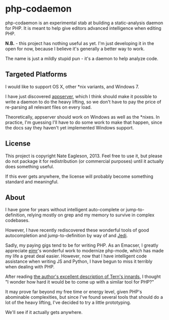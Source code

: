 php-codaemon
============

php-codaemon is an experimental stab at building a static-analysis daemon for
PHP. It is meant to help give editors advanced intelligence when editing PHP.

**N.B.** - this project has nothing useful as yet. I'm just developing it in
the open for now, because I believe it's generally a better way to work.

The name is just a mildly stupid pun - it's a daemon to help analyze code.

Targeted Platforms
------------------

I would like to support OS X, other *nix variants, and Windows 7.

I have just discovered [appserver](http://www.appserver.io/), which I think
should make it possible to write a daemon to do the heavy lifting, so we don't
have to pay the price of re-parsing all relevant files on every load.

Theoretically, appserver should work on Windows as well as the *nixes. In
practice, I'm guessing I'll have to do some work to make that happen, since the
docs say they haven't yet implemented Windows support.

License
-------

This project is copyright Nate Eagleson, 2013. Feel free to use it, but
please do not package it for redistribution (or commercial purposes) until it
actually does something useful.

If this ever gets anywhere, the license will probably become something standard
and meaningful.

About
-----

I have gone for years without intelligent auto-complete or jump-to-definition,
relying mostly on grep and my memory to survive in complex codebases.

However, I have recently rediscovered these wonderful tools of good autocompletion and
jump-to-definition by way of  and
[Jedi](http://jedi.jedidjah.ch/en/latest/).

Sadly, my paying gigs tend to be for writing PHP. As an Emacser, I greatly
appreciate [ejmr](https://github.com/ejmr/php-mode)'s wonderful work to
modernize php-mode, which has made my life a great deal easier. However, now
that I have intelligent code assistance when writing JS and Python, I have
begun to miss it terribly when dealing with PHP.

After reading
[the author's excellent description of Tern's innards](http://marijnhaverbeke.nl/blog/tern.html),
I thought "I wonder how hard it would be to come up with a similar tool for
PHP?"

It may prove far beyond my free time or energy level, given PHP's abominable
complexities, but since I've found several tools that should do a lot of the
heavy lifting, I've decided to try a little prototyping.

We'll see if it actually gets anywhere.
